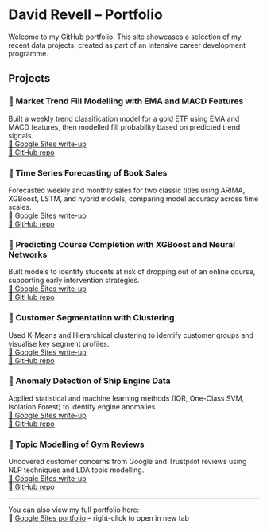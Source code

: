 # David Revell – Portfolio

Welcome to my GitHub portfolio. This site showcases a selection of my recent data projects, created as part of an intensive career development programme.

## Projects

### 📌 Market Trend Fill Modelling with EMA and MACD Features  
Built a weekly trend classification model for a gold ETF using EMA and MACD features, then modelled fill probability based on predicted trend signals.  
[🔗 Google Sites write-up](https://sites.google.com/view/david-revell-data/projects?authuser=0#h.dq96tpjgqo9b)  
[📁 GitHub repo](https://github.com/david-revell/market-trend-fill-model)

### 📌 Time Series Forecasting of Book Sales  
Forecasted weekly and monthly sales for two classic titles using ARIMA, XGBoost, LSTM, and hybrid models, comparing model accuracy across time scales.  
[🔗 Google Sites write-up](https://sites.google.com/view/david-revell-data/projects?authuser=0#h.s4bdldmpj01c)  
[📁 GitHub repo](https://github.com/david-revell/time_series_forecasting)

### 📌 Predicting Course Completion with XGBoost and Neural Networks  
Built models to identify students at risk of dropping out of an online course, supporting early intervention strategies.  
[🔗 Google Sites write-up](https://sites.google.com/view/david-revell-data/projects?authuser=0#h.tz98wuek2d32)  
[📁 GitHub repo](https://github.com/david-revell/course-completion-prediction)

### 📌 Customer Segmentation with Clustering  
Used K-Means and Hierarchical clustering to identify customer groups and visualise key segment profiles.  
[🔗 Google Sites write-up](https://sites.google.com/view/david-revell-data/projects?authuser=0#h.439uqbs7ufs)  
[📁 GitHub repo](https://github.com/david-revell/customer-segmentation-clustering)

### 📌 Anomaly Detection of Ship Engine Data  
Applied statistical and machine learning methods (IQR, One-Class SVM, Isolation Forest) to identify engine anomalies.  
[🔗 Google Sites write-up](https://sites.google.com/view/david-revell-data/projects?authuser=0#h.efhopf12txlr)  
[📁 GitHub repo](https://github.com/david-revell/ship-engine-anomaly-detection)

### 📌 Topic Modelling of Gym Reviews  
Uncovered customer concerns from Google and Trustpilot reviews using NLP techniques and LDA topic modelling.  
[🔗 Google Sites write-up](https://sites.google.com/view/david-revell-data/projects?authuser=0#h.fjv8k32vs4vm)  
[📁 GitHub repo](https://github.com/david-revell/gym-reviews-topic-modelling)

---

You can also view my full portfolio here:  
🔗 [Google Sites portfolio](https://sites.google.com/view/david-revell-data) – right-click to open in new tab
